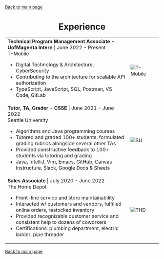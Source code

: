 [Back to main page](./../README.md)

<h1 align="center">Experience</h1>
<table>
<!--   <tr>
    <td>
      <b>Software Engineer</b> - Part Time | July 2022 - Present<br />
      Votegrity<br />
    </td>
    <td><image alt="Votegrity" src="https://user-images.githubusercontent.com/77815463/177466915-f5f599af-cc27-428d-bf38-b8fc81cfce14.jpg" /></td>
  </tr> -->
  <tr>
    <tr>
    <td width="80%">
      <b>Technical Program Management Associate - UofMagenta Intern</b> | June 2022 - Present<br />
      T-Mobile<br />
      <ul>
        <li>Digital Technology & Architecture, CyberSecurity</li>
        <li>Contributing to the architecture for scalable API authorization</li>
        <li>TypeScript, JavaScript, SQL, Postman, VS Code, GitLab</li>
      </ul>
    </td>
    <td><image alt="T-Mobile" src="https://user-images.githubusercontent.com/77815463/177466280-82d07270-7cf0-4fd0-bbaf-17a4e3e88abc.jpg"/></td>
  </tr>
  </tr>
  <tr>
    <td>
      <b>Tutor, TA, Grader - CSSE</b> | June 2021 - June 2022<br />
      Seattle University<br />
      <ul>
        <li>Algorithms and Java programming courses</li>
        <li>Tutored and graded 100+ students, formulated grading rubrics alongside several other TAs</li>
        <li>Provided constructive feedback to 100+ students via tutoring and grading</li>
        <li>Java, IntelliJ, Vim, Emacs, GitHub, Canvas Instructure, Slack, Google Docs & Sheets</li>
      </ul>
    </td>
    <td><image alt="SU" src="https://user-images.githubusercontent.com/77815463/150693411-28d04330-c00d-46a1-a18a-3bc3b96acb0a.jpg" /></td>
  </tr>
  <tr>
    <td>
      <b>Sales Associate</b> | July 2020 - June 2022<br />
      The Home Depot<br />
      <ul>
        <li>Front-line service and store maintainability</li>
        <li>Interacted w/ customers and vendors, fulfilled online orders, restocked inventory</li>
        <li>Provided recognizable customer service and consistent help to dozens of coworkers</li>
        <li>Certifications: plumbing department, electric ladder, pipe threader</li>
      </ul>
    </td>
    <td><image alt="THD" src="https://user-images.githubusercontent.com/77815463/151709294-1b836044-b8d5-4c57-95cf-4d14bf307fb4.png" /></td>
  </tr>
</table>

[Back to main page](./../README.md)
